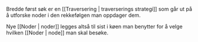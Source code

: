 Bredde først søk er en [[Traversering | traverserings strategi]] som går ut på å utforske noder i den rekkefølgen man oppdager dem.

Nye [[Noder | noder]] legges altså til sist i køen man benytter for å velge hvilken [[Noder | node]] man skal besøke.